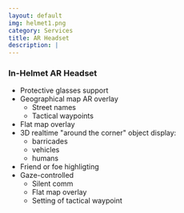 ```yaml
---
layout: default
img: helmet1.png
category: Services
title: AR Headset
description: |
---
```



### In-Helmet AR Headset

 - Protective glasses support 
 - Geographical map AR overlay
   - Street names
   - Tactical waypoints
 - Flat map overlay
 - 3D realtime "around the corner" object display:
   - barricades
   - vehicles
   - humans
 - Friend or foe highligting
 - Gaze-controlled
   - Silent comm
   - Flat map overlay
   - Setting of tactical waypoint